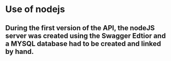 # Use of nodejs

## During the first version of the API, the nodeJS server was created using the Swagger Edtior and a MYSQL database had to be created and linked by hand.
